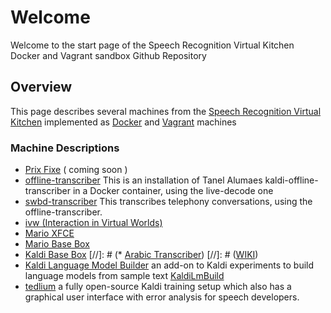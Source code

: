# Welcome
Welcome to the start page of the Speech Recognition Virtual Kitchen Docker and Vagrant sandbox Github Repository

## Overview
This page describes several machines from the [Speech Recognition Virtual Kitchen](http://speechkitchen.org) implemented as [Docker](https://docker.com) and [Vagrant](https://www.vagrantup.com/) machines

### Machine Descriptions
* [Prix Fixe]() ( coming soon )
* [offline-transcriber](https://github.com/srvk/srvk-sandbox/tree/master/uni-transcriber/Docker) This is an installation of Tanel Alumaes kaldi-offline-transcriber in a Docker container, using the live-decode one
* [swbd-transcriber](https://github.com/srvk/srvk-sandbox/tree/master/swbd-transcriber/Docker) This transcribes telephony conversations, using the offline-transcriber.
* [ivw (Interaction in Virtual Worlds)](https://github.com/srvk/srvk-sandbox/tree/master/ivw/Vagrant)
* [Mario XFCE](https://github.com/srvk/srvk-sandbox/tree/master/Mario-XFCE/Vagrant)
* [Mario Base Box](https://github.com/srvk/srvk-sandbox/tree/master/Mario-base/Vagrant)
* [Kaldi Base Box](https://github.com/srvk/srvk-sandbox/tree/master/Mario-kaldi/Vagrant)
[//]: # (* [Arabic Transcriber](https://github.com/srvk/srvk-sandbox/tree/master/Arabic-transcriber/Vagrant))
[//]: # ([WIKI](https://github.com/srvk/srvk-sandbox/wiki/ArabicTranscriber))
* [Kaldi Language Model Builder](https://github.com/srvk/srvk-sandbox/wiki/browse/VagrantMachines/KaldiLmBuild) an add-on to Kaldi experiments to build language models from sample text [KaldiLmBuild](https://github.com/srvk/srvk-sandbox/wiki/Kaldi-Language-Model-Build)
* [tedlium](https://github.com/srvk/srvk-sandbox/tree/master/Vagrant/tedlium) a fully open-source Kaldi training setup which also has a graphical user interface with error analysis for speech developers.
